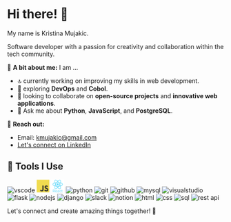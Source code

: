 # Hi there! 👋

My name is Kristina Mujakic.

Software developer with a passion for creativity and collaboration within the tech community.

🚀 **A bit about me:**
I am ...

- 🔝 currently working on improving my skills in web development.
- 🌱 exploring **DevOps** and **Cobol**.
- 👯 looking to collaborate on **open-source projects** and **innovative web applications**.
- 💬 Ask me about **Python**, **JavaScript**, and **PostgreSQL**.

📧 **Reach out:**

- Email: [kmujakic@gmail.com](mailto:kmujakic@gmail.com)
- [Let's connect on LinkedIn](https://www.linkedin.com/in/kristinamujakic/)

## 🔨 Tools I Use

<p align="left">
<img src="https://cdn.jsdelivr.net/gh/devicons/devicon/icons/vscode/vscode-original.svg" alt="vscode" width="30" height="30"/>
<img src="https://raw.githubusercontent.com/devicons/devicon/master/icons/javascript/javascript-original.svg" alt="javascript" width="30" height="30"/>
<img src="https://raw.githubusercontent.com/devicons/devicon/master/icons/react/react-original-wordmark.svg" alt="react" width="30" height="30"/>
<img src="https://cdn.jsdelivr.net/gh/devicons/devicon/icons/python/python-original.svg" alt="python" width="30" height="30"/>
<img src="https://cdn.jsdelivr.net/gh/devicons/devicon/icons/git/git-original.svg" alt="git" width="30" height="30"/>
<img src="https://cdn.jsdelivr.net/gh/devicons/devicon/icons/github/github-original.svg" alt="github" width="30" height="30"/>
<img src="https://cdn.jsdelivr.net/gh/devicons/devicon/icons/mysql/mysql-original-wordmark.svg" alt="mysql" width="30" height="30"/>
<img src="https://cdn.jsdelivr.net/gh/devicons/devicon/icons/visualstudio/visualstudio-plain.svg" alt="visualstudio" width="30" height="30"/>
<img src="https://cdn.jsdelivr.net/gh/devicons/devicon/icons/flask/flask-original.svg" alt="flask" width="30" height="30"/>
<img src="https://cdn.jsdelivr.net/gh/devicons/devicon/icons/nodejs/nodejs-original.svg" alt="nodejs" width="30" height="30"/>
<img src="https://cdn.jsdelivr.net/gh/devicons/devicon/icons/django/django-plain.svg" alt="django" width="30" height="30"/>
<img src="https://cdn.jsdelivr.net/gh/devicons/devicon/icons/slack/slack-original.svg" alt="slack" width="30" height="30"/>
<img src="https://cdn.jsdelivr.net/gh/devicons/devicon/icons/notion/notion-original.svg" alt="notion" width="30" height="30"/>
<img src="https://cdn.jsdelivr.net/gh/devicons/devicon/icons/html5/html5-original.svg" alt="html" width="30" height="30"/>
<img src="https://cdn.jsdelivr.net/gh/devicons/devicon/icons/css3/css3-original.svg" alt="css" width="30" height="30"/>
<img src="https://cdn.jsdelivr.net/gh/devicons/devicon/icons/sqlite/sqlite-original.svg" alt="sql" width="30" height="30"/>
<img src="https://img.icons8.com/ios-filled/50/api-settings.png" alt="rest api" width="30" height="30"/>
</p>

Let's connect and create amazing things together! 🌟
